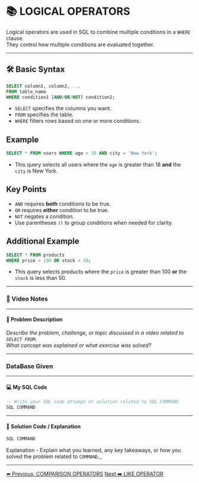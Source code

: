 <!-- markdownlint-disable MD033 -->
<!-- markdownlint-disable MD004 -->

# 📚 LOGICAL OPERATORS

Logical operators are used in SQL to combine multiple conditions in a `WHERE` clause.  
They control how multiple conditions are evaluated together.

---

## 🛠️ Basic Syntax

```sql
SELECT column1, column2, ...
FROM table_name
WHERE condition1 [AND/OR/NOT] condition2;
```

- `SELECT` specifies the columns you want.
- `FROM` specifies the table.
- `WHERE` filters rows based on one or more conditions.

## Example

```sql
SELECT * FROM users WHERE age > 18 AND city = 'New York';
```

- This query selects all users where the `age` is greater than 18 **and** the `city` is New York.

## Key Points

- `AND` requires **both** conditions to be true.
- `OR` requires **either** condition to be true.
- `NOT` negates a condition.
- Use parentheses `()` to group conditions when needed for clarity.

## Additional Example

```sql
SELECT * FROM products
WHERE price > 100 OR stock < 50;
```

- This query selects products where the `price` is greater than 100 **or** the `stock` is less than 50.

---

### 🎥 Video Notes

---

#### 📝 Problem Description

_Describe the problem, challenge, or topic discussed in a video related to `SELECT FROM`._  
_What concept was explained or what exercise was solved?_

---

### DataBase Given

---

#### 💻 My SQL Code

```sql
-- Write your SQL code attempt or solution related to SQL COMMAND
SQL COMMAND
```

---

#### 🧠 Solution Code / Explanation

```sql
SQL COMMAND
```

Explanation - Explain what you learned, any key takeaways, or how you solved the problem related to `COMMAND`._

---

[⬅️ Previous: COMPARISON OPERATORS](comparisonoperator.md)   [Next ➡️ LIKE OPERATOR](likeoperator.md)
